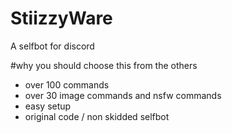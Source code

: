 # StiizzyWare
A selfbot for discord

#why you should choose this from the others
+ over 100 commands
+ over 30 image commands and nsfw commands
+ easy setup
+ original code / non skidded selfbot
